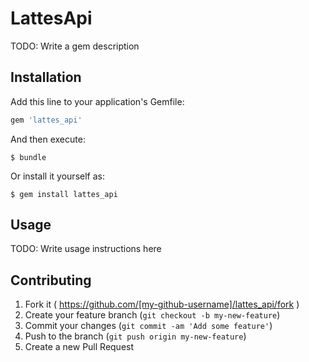 # LattesApi

TODO: Write a gem description

## Installation

Add this line to your application's Gemfile:

```ruby
gem 'lattes_api'
```

And then execute:

    $ bundle

Or install it yourself as:

    $ gem install lattes_api

## Usage

TODO: Write usage instructions here

## Contributing

1. Fork it ( https://github.com/[my-github-username]/lattes_api/fork )
2. Create your feature branch (`git checkout -b my-new-feature`)
3. Commit your changes (`git commit -am 'Add some feature'`)
4. Push to the branch (`git push origin my-new-feature`)
5. Create a new Pull Request
